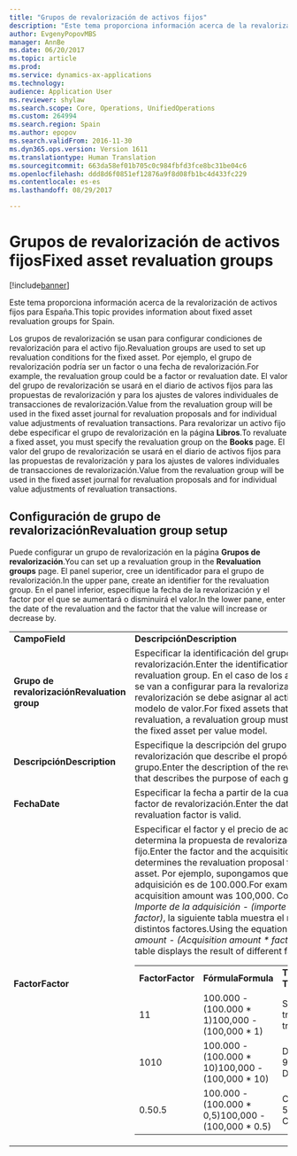 ```yaml
---
title: "Grupos de revalorización de activos fijos"
description: "Este tema proporciona información acerca de la revalorización de activos fijos para España."
author: EvgenyPopovMBS
manager: AnnBe
ms.date: 06/20/2017
ms.topic: article
ms.prod: 
ms.service: dynamics-ax-applications
ms.technology: 
audience: Application User
ms.reviewer: shylaw
ms.search.scope: Core, Operations, UnifiedOperations
ms.custom: 264994
ms.search.region: Spain
ms.author: epopov
ms.search.validFrom: 2016-11-30
ms.dyn365.ops.version: Version 1611
ms.translationtype: Human Translation
ms.sourcegitcommit: 663da58ef01b705c0c984fbfd3fce8bc31be04c6
ms.openlocfilehash: ddd8d6f0851ef12876a9f8d08fb1bc4d433fc229
ms.contentlocale: es-es
ms.lasthandoff: 08/29/2017

---
```


# <a name="fixed-asset-revaluation-groups"></a><span data-ttu-id="a8610-103">Grupos de revalorización de activos fijos</span><span class="sxs-lookup"><span data-stu-id="a8610-103">Fixed asset revaluation groups</span></span>

[!include[banner](../includes/banner.md)]


<span data-ttu-id="a8610-104">Este tema proporciona información acerca de la revalorización de activos fijos para España.</span><span class="sxs-lookup"><span data-stu-id="a8610-104">This topic provides information about fixed asset revaluation groups for Spain.</span></span>

<span data-ttu-id="a8610-105">Los grupos de revalorización se usan para configurar condiciones de revalorización para el activo fijo.</span><span class="sxs-lookup"><span data-stu-id="a8610-105">Revaluation groups are used to set up revaluation conditions for the fixed asset.</span></span> <span data-ttu-id="a8610-106">Por ejemplo, el grupo de revalorización podría ser un factor o una fecha de revalorización.</span><span class="sxs-lookup"><span data-stu-id="a8610-106">For example, the revaluation group could be a factor or revaluation date.</span></span> <span data-ttu-id="a8610-107">El valor del grupo de revalorización se usará en el diario de activos fijos para las propuestas de revalorización y para los ajustes de valores individuales de transacciones de revalorización.</span><span class="sxs-lookup"><span data-stu-id="a8610-107">Value from the revaluation group will be used in the fixed asset journal for revaluation proposals and for individual value adjustments of revaluation transactions.</span></span> <span data-ttu-id="a8610-108">Para revalorizar un activo fijo debe especificar el grupo de revalorización en la página **Libros**.</span><span class="sxs-lookup"><span data-stu-id="a8610-108">To revaluate a fixed asset, you must specify the revaluation group on the **Books** page.</span></span> <span data-ttu-id="a8610-109">El valor del grupo de revalorización se usará en el diario de activos fijos para las propuestas de revalorización y para los ajustes de valores individuales de transacciones de revalorización.</span><span class="sxs-lookup"><span data-stu-id="a8610-109">Value from the revaluation group will be used in the fixed asset journal for revaluation proposals and for individual value adjustments of revaluation transactions.</span></span>

## <a name="revaluation-group-setup"></a><span data-ttu-id="a8610-110">Configuración de grupo de revalorización</span><span class="sxs-lookup"><span data-stu-id="a8610-110">Revaluation group setup</span></span>
<span data-ttu-id="a8610-111">Puede configurar un grupo de revalorización en la página **Grupos de revalorización**.</span><span class="sxs-lookup"><span data-stu-id="a8610-111">You can set up a revaluation group in the **Revaluation groups** page.</span></span> <span data-ttu-id="a8610-112">El panel superior, cree un identificador para el grupo de revalorización.</span><span class="sxs-lookup"><span data-stu-id="a8610-112">In the upper pane, create an identifier for the revaluation group.</span></span> <span data-ttu-id="a8610-113">En el panel inferior, especifique la fecha de la revalorización y el factor por el que se aumentará o disminuirá el valor.</span><span class="sxs-lookup"><span data-stu-id="a8610-113">In the lower pane, enter the date of the revaluation and the factor that the value will increase or decrease by.</span></span>

<table>
<colgroup>
<col width="50%" />
<col width="50%" />
</colgroup>
<tbody>
<tr class="odd">
<td><span data-ttu-id="a8610-114"><strong>Campo</strong></span><span class="sxs-lookup"><span data-stu-id="a8610-114"><strong>Field</strong></span></span></td>
<td><span data-ttu-id="a8610-115"><strong>Descripción</strong></span><span class="sxs-lookup"><span data-stu-id="a8610-115"><strong>Description</strong></span></span></td>
</tr>
<tr class="even">
<td><span data-ttu-id="a8610-116"><strong>Grupo de revalorización</strong></span><span class="sxs-lookup"><span data-stu-id="a8610-116"><strong>Revaluation group</strong></span></span></td>
<td><span data-ttu-id="a8610-117">Especificar la identificación del grupo de revalorización.</span><span class="sxs-lookup"><span data-stu-id="a8610-117">Enter the identification of the revaluation group.</span></span> <span data-ttu-id="a8610-118">En el caso de los activos fijos que se van a configurar para la revalorización, el grupo de revalorización se debe asignar al activo fijo por modelo de valor.</span><span class="sxs-lookup"><span data-stu-id="a8610-118">For fixed assets that will be set up for revaluation, a revaluation group must be allocated to the fixed asset per value model.</span></span></td>
</tr>
<tr class="odd">
<td><span data-ttu-id="a8610-119"><strong>Descripción</strong></span><span class="sxs-lookup"><span data-stu-id="a8610-119"><strong>Description</strong></span></span></td>
<td><span data-ttu-id="a8610-120">Especifique la descripción del grupo de revalorización que describe el propósito de cada grupo.</span><span class="sxs-lookup"><span data-stu-id="a8610-120">Enter the description of the revaluation group that describes the purpose of each group.</span></span></td>
</tr>
<tr class="even">
<td><span data-ttu-id="a8610-121"><strong>Fecha</strong></span><span class="sxs-lookup"><span data-stu-id="a8610-121"><strong>Date</strong></span></span></td>
<td><span data-ttu-id="a8610-122">Especificar la fecha a partir de la cual es válido el factor de revalorización.</span><span class="sxs-lookup"><span data-stu-id="a8610-122">Enter the date from which the revaluation factor is valid.</span></span></td>
</tr>
<tr class="odd">
<td><span data-ttu-id="a8610-123"><strong>Factor</strong></span><span class="sxs-lookup"><span data-stu-id="a8610-123"><strong>Factor</strong></span></span></td>
<td><span data-ttu-id="a8610-124">Especificar el factor y el precio de adquisición que determina la propuesta de revalorización del activo fijo.</span><span class="sxs-lookup"><span data-stu-id="a8610-124">Enter the factor and the acquisition price that determines the revaluation proposal for the fixed asset.</span></span> <span data-ttu-id="a8610-125">Por ejemplo, supongamos que el importe de la adquisición es de 100.000.</span><span class="sxs-lookup"><span data-stu-id="a8610-125">For example, suppose the acquisition amount was 100,000.</span></span> <span data-ttu-id="a8610-126">Con la ecuación <em>Importe de la adquisición - (importe de adquisición * factor)</em>, la siguiente tabla muestra el resultado de distintos factores.</span><span class="sxs-lookup"><span data-stu-id="a8610-126">Using the equation <em>Acquisition amount - (Acquisition amount * factor),</em> the following table displays the result of different factors.</span></span>
<table>
<tbody>
<tr class="odd">
<td><span data-ttu-id="a8610-127"><strong>Factor</strong></span><span class="sxs-lookup"><span data-stu-id="a8610-127"><strong>Factor</strong></span></span></td>
<td><span data-ttu-id="a8610-128"><strong>Fórmula</strong></span><span class="sxs-lookup"><span data-stu-id="a8610-128"><strong>Formula</strong></span></span></td>
<td><span data-ttu-id="a8610-129"><strong>Transacción</strong> </span><span class="sxs-lookup"><span data-stu-id="a8610-129"><strong>Transaction</strong></span></span></td>
</tr>
<tr class="even">
<td><span data-ttu-id="a8610-130">1</span><span class="sxs-lookup"><span data-stu-id="a8610-130">1</span></span></td>
<td><span data-ttu-id="a8610-131">100.000 - (100.000 * 1)</span><span class="sxs-lookup"><span data-stu-id="a8610-131">100,000 - (100,000 * 1)</span></span></td>
<td><span data-ttu-id="a8610-132">Sin transacción</span><span class="sxs-lookup"><span data-stu-id="a8610-132">No transaction</span></span></td>
</tr>
<tr class="odd">
<td><span data-ttu-id="a8610-133">10</span><span class="sxs-lookup"><span data-stu-id="a8610-133">10</span></span></td>
<td><span data-ttu-id="a8610-134">100.000 - (100.000 * 10)</span><span class="sxs-lookup"><span data-stu-id="a8610-134">100,000 - (100,000 * 10)</span></span></td>
<td><span data-ttu-id="a8610-135">Débito 900.000</span><span class="sxs-lookup"><span data-stu-id="a8610-135">900,000 Debit</span></span></td>
</tr>
<tr class="even">
<td><span data-ttu-id="a8610-136">0.5</span><span class="sxs-lookup"><span data-stu-id="a8610-136">0.5</span></span></td>
<td><span data-ttu-id="a8610-137">100.000 - (100.000 * 0,5)</span><span class="sxs-lookup"><span data-stu-id="a8610-137">100,000 - (100,000 * 0.5)</span></span></td>
<td><span data-ttu-id="a8610-138">Crédito 50.000</span><span class="sxs-lookup"><span data-stu-id="a8610-138">50,000 Credit</span></span></td>
</tr>
</tbody>
</table></td>
</tr>
</tbody>
</table>






